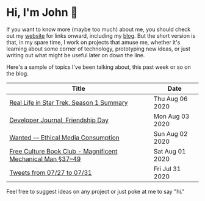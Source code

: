 # Hi, I'm John 👋

If you want to know more (maybe too much) about me, you should check out my [website](https://john.colagioia.net/) for links onward, including my [blog](https://john.colagioia.net/blog).  But the short version is that, in my spare time, I work on projects that amuse me, whether it's learning about some corner of technology, prototyping new ideas, or just writing out what might be useful later on down the line.

Here's a sample of topics I've been talking about, this past week or so on the blog.

|Title|Date|
|-----|-------|
|[Real Life in Star Trek, Season 1 Summary](https://john.colagioia.net/blog/2020/08/06/season1.html)|Thu Aug 06 2020|
|[Developer Journal, Friendship Day](https://john.colagioia.net/blog/2020/08/03/friend.html)|Mon Aug 03 2020|
|[Wanted — Ethical Media Consumption](https://john.colagioia.net/blog/2020/08/02/ethmedia.html)|Sun Aug 02 2020|
|[Free Culture Book Club - Magnificent Mechanical Man §37–49](https://john.colagioia.net/blog/2020/08/01/manuel.html)|Sat Aug 01 2020|
|[Tweets from 07/27 to 07/31](https://john.colagioia.net/blog/media/2020/07/31/week.html)|Fri Jul 31 2020|

Feel free to suggest ideas on any project or just poke at me to say "hi."
